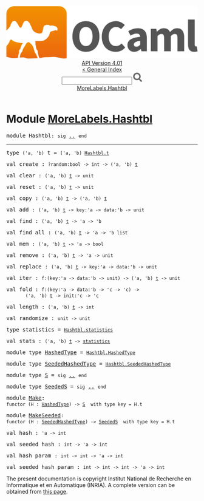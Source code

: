 <!-- ((! set title API !)) ((! set documentation !)) ((! set api !)) ((! set nobreadcrumb !)) -->
<div class="api"><header><nav class="toc brand"><a class="brand" href="https://ocaml.org/"><img src="colour-logo-gray.svg" class="svg" alt="OCaml"></a></nav><nav class="toc"><div class="toc_version"><a href="/docs" id="version-select">API Version 4.01</a></div><a href="index.html">&lt; General Index</a><div class="api_search"><input type="text" name="apisearch" id="api_search" oninput="mySearch(false);" onkeypress="this.oninput();" onclick="this.oninput();" onpaste="this.oninput();">
<img src="search_icon.svg" alt="Search" class="svg" onclick="mySearch(false)"></div>
<div id="search_results"></div><div class="toc_title"><a href="#top">MoreLabels.Hashtbl</a></div><ul></ul></nav></header>

<h1>Module <a href="type_MoreLabels.Hashtbl.html">MoreLabels.Hashtbl</a></h1>

<pre><span class="keyword">module</span> Hashtbl: <code class="code"><span class="keyword">sig</span></code> <a href="MoreLabels.Hashtbl.html">..</a> <code class="code"><span class="keyword">end</span></code></pre><hr width="100%">

<pre><span id="TYPEt"><span class="keyword">type</span> <code class="type">('a, 'b)</code> t</span> = <code class="type">('a, 'b) <a href="Hashtbl.html#TYPEt">Hashtbl.t</a></code> </pre>


<pre><span id="VALcreate"><span class="keyword">val</span> create</span> : <code class="type">?random:bool -&gt; int -&gt; ('a, 'b) <a href="MoreLabels.Hashtbl.html#TYPEt">t</a></code></pre>
<pre><span id="VALclear"><span class="keyword">val</span> clear</span> : <code class="type">('a, 'b) <a href="MoreLabels.Hashtbl.html#TYPEt">t</a> -&gt; unit</code></pre>
<pre><span id="VALreset"><span class="keyword">val</span> reset</span> : <code class="type">('a, 'b) <a href="MoreLabels.Hashtbl.html#TYPEt">t</a> -&gt; unit</code></pre>
<pre><span id="VALcopy"><span class="keyword">val</span> copy</span> : <code class="type">('a, 'b) <a href="MoreLabels.Hashtbl.html#TYPEt">t</a> -&gt; ('a, 'b) <a href="MoreLabels.Hashtbl.html#TYPEt">t</a></code></pre>
<pre><span id="VALadd"><span class="keyword">val</span> add</span> : <code class="type">('a, 'b) <a href="MoreLabels.Hashtbl.html#TYPEt">t</a> -&gt; key:'a -&gt; data:'b -&gt; unit</code></pre>
<pre><span id="VALfind"><span class="keyword">val</span> find</span> : <code class="type">('a, 'b) <a href="MoreLabels.Hashtbl.html#TYPEt">t</a> -&gt; 'a -&gt; 'b</code></pre>
<pre><span id="VALfind_all"><span class="keyword">val</span> find_all</span> : <code class="type">('a, 'b) <a href="MoreLabels.Hashtbl.html#TYPEt">t</a> -&gt; 'a -&gt; 'b list</code></pre>
<pre><span id="VALmem"><span class="keyword">val</span> mem</span> : <code class="type">('a, 'b) <a href="MoreLabels.Hashtbl.html#TYPEt">t</a> -&gt; 'a -&gt; bool</code></pre>
<pre><span id="VALremove"><span class="keyword">val</span> remove</span> : <code class="type">('a, 'b) <a href="MoreLabels.Hashtbl.html#TYPEt">t</a> -&gt; 'a -&gt; unit</code></pre>
<pre><span id="VALreplace"><span class="keyword">val</span> replace</span> : <code class="type">('a, 'b) <a href="MoreLabels.Hashtbl.html#TYPEt">t</a> -&gt; key:'a -&gt; data:'b -&gt; unit</code></pre>
<pre><span id="VALiter"><span class="keyword">val</span> iter</span> : <code class="type">f:(key:'a -&gt; data:'b -&gt; unit) -&gt; ('a, 'b) <a href="MoreLabels.Hashtbl.html#TYPEt">t</a> -&gt; unit</code></pre>
<pre><span id="VALfold"><span class="keyword">val</span> fold</span> : <code class="type">f:(key:'a -&gt; data:'b -&gt; 'c -&gt; 'c) -&gt;<br>       ('a, 'b) <a href="MoreLabels.Hashtbl.html#TYPEt">t</a> -&gt; init:'c -&gt; 'c</code></pre>
<pre><span id="VALlength"><span class="keyword">val</span> length</span> : <code class="type">('a, 'b) <a href="MoreLabels.Hashtbl.html#TYPEt">t</a> -&gt; int</code></pre>
<pre><span id="VALrandomize"><span class="keyword">val</span> randomize</span> : <code class="type">unit -&gt; unit</code></pre>
<pre><span id="TYPEstatistics"><span class="keyword">type</span> <code class="type"></code>statistics</span> = <code class="type"><a href="Hashtbl.html#TYPEstatistics">Hashtbl.statistics</a></code> </pre>


<pre><span id="VALstats"><span class="keyword">val</span> stats</span> : <code class="type">('a, 'b) <a href="MoreLabels.Hashtbl.html#TYPEt">t</a> -&gt; <a href="MoreLabels.Hashtbl.html#TYPEstatistics">statistics</a></code></pre>
<pre><span class="keyword">module type</span> <a href="MoreLabels.Hashtbl.HashedType.html">HashedType</a> = <code class="type"><a href="Hashtbl.HashedType.html">Hashtbl.HashedType</a></code></pre>
<pre><span class="keyword">module type</span> <a href="MoreLabels.Hashtbl.SeededHashedType.html">SeededHashedType</a> = <code class="type"><a href="Hashtbl.SeededHashedType.html">Hashtbl.SeededHashedType</a></code></pre>
<pre><span class="keyword">module type</span> <a href="MoreLabels.Hashtbl.S.html">S</a> = <code class="code"><span class="keyword">sig</span></code> <a href="MoreLabels.Hashtbl.S.html">..</a> <code class="code"><span class="keyword">end</span></code></pre>
<pre><span class="keyword">module type</span> <a href="MoreLabels.Hashtbl.SeededS.html">SeededS</a> = <code class="code"><span class="keyword">sig</span></code> <a href="MoreLabels.Hashtbl.SeededS.html">..</a> <code class="code"><span class="keyword">end</span></code></pre>
<pre><span class="keyword">module</span> <a href="MoreLabels.Hashtbl.Make.html">Make</a>: <div class="sig_block"><code class="code"><span class="keyword">functor</span> (</code><code class="code"><span class="constructor">H</span></code><code class="code"> : </code><code class="type"><a href="MoreLabels.Hashtbl.HashedType.html">HashedType</a></code><code class="code">) <span class="keywordsign">-&gt;</span> </code><code class="type"><a href="MoreLabels.Hashtbl.S.html">S</a></code><code class="type">  with type key = H.t</code></div></pre>
<pre><span class="keyword">module</span> <a href="MoreLabels.Hashtbl.MakeSeeded.html">MakeSeeded</a>: <div class="sig_block"><code class="code"><span class="keyword">functor</span> (</code><code class="code"><span class="constructor">H</span></code><code class="code"> : </code><code class="type"><a href="MoreLabels.Hashtbl.SeededHashedType.html">SeededHashedType</a></code><code class="code">) <span class="keywordsign">-&gt;</span> </code><code class="type"><a href="MoreLabels.Hashtbl.SeededS.html">SeededS</a></code><code class="type">  with type key = H.t</code></div></pre>
<pre><span id="VALhash"><span class="keyword">val</span> hash</span> : <code class="type">'a -&gt; int</code></pre>
<pre><span id="VALseeded_hash"><span class="keyword">val</span> seeded_hash</span> : <code class="type">int -&gt; 'a -&gt; int</code></pre>
<pre><span id="VALhash_param"><span class="keyword">val</span> hash_param</span> : <code class="type">int -&gt; int -&gt; 'a -&gt; int</code></pre>
<pre><span id="VALseeded_hash_param"><span class="keyword">val</span> seeded_hash_param</span> : <code class="type">int -&gt; int -&gt; int -&gt; 'a -&gt; int</code></pre><div class="copyright">The present documentation is copyright Institut National de Recherche en Informatique et en Automatique (INRIA). A complete version can be obtained from <a href="http://caml.inria.fr/pub/docs/manual-ocaml/">this page</a>.</div></div>